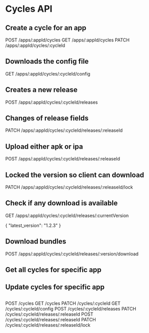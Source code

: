 # Cycles API


## Create a cycle for an app

POST  /apps/:appId/cycles
GET   /apps/:appId/cycles
PATCH /apps/:appId/cycles/:cycleId

## Downloads the config file
GET   /apps/:appId/cycles/:cycleId/config

## Creates a new release
POST  /apps/:appId/cycles/:cycleId/releases

## Changes of release fields
PATCH /apps/:appId/cycles/:cycleId/releases/:releaseId

## Upload either apk or ipa
POST  /apps/:appId/cycles/:cycleId/releases/:releaseId

## Locked the version so client can download
PATCH /apps/:appId/cycles/:cycleId/releases/:releaseId/lock

## Check if any download is available
GET   /apps/:appId/cycles/:cycleId/releases/:currentVersion

{
  "latest_version": "1.2.3"
}

## Download bundles

POST /apps/:appId/cycles/:cycleId/releases/:version/download

##

## Get all cycles for specific app

## Update cycles for specific app

##

POST      /cycles
GET       /cycles
PATCH     /cycles/:cycleId
GET       /cycles/:cycleId/config
POST      /cycles/:cycleId/releases
PATCH     /cycles/:cycleId/releases/:releaseId
POST      /cycles/:cycleId/releases/:releaseId
PATCH     /cycles/:cycleId/releases/:releaseId/lock
